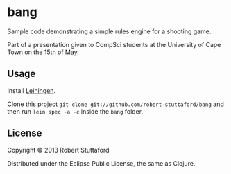 # bang

Sample code demonstrating a simple rules engine for a shooting game.

Part of a presentation given to CompSci students at the University of Cape Town on the 15th of May.

## Usage

Install [Leiningen](https://github.com/technomancy/leiningen).

Clone this project `git clone git://github.com/robert-stuttaford/bang` and then run `lein spec -a -c` inside the `bang` folder.

## License

Copyright © 2013 Robert Stuttaford

Distributed under the Eclipse Public License, the same as Clojure.
